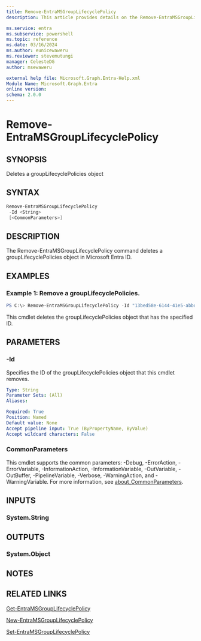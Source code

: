 ```yaml
---
title: Remove-EntraMSGroupLifecyclePolicy
description: This article provides details on the Remove-EntraMSGroupLifecyclePolicy command.

ms.service: entra
ms.subservice: powershell
ms.topic: reference
ms.date: 03/16/2024
ms.author: eunicewaweru
ms.reviewer: stevemutungi
manager: CelesteDG
author: msewaweru

external help file: Microsoft.Graph.Entra-Help.xml
Module Name: Microsoft.Graph.Entra
online version:
schema: 2.0.0
---
```


# Remove-EntraMSGroupLifecyclePolicy

## SYNOPSIS
Deletes a groupLifecyclePolicies object

## SYNTAX

```powershell
Remove-EntraMSGroupLifecyclePolicy 
 -Id <String> 
 [<CommonParameters>]
```

## DESCRIPTION
The Remove-EntraMSGroupLifecyclePolicy command deletes a groupLifecyclePolicies object in Microsoft Entra ID.

## EXAMPLES

### Example 1: Remove a groupLifecyclePolicies.

```powershell
PS C:\> Remove-EntraMSGroupLifecyclePolicy -Id "13bed58e-6144-41e5-abbd-47c95964e671"
```

This cmdlet deletes the groupLifecyclePolicies object that has the specified ID.

## PARAMETERS

### -Id
Specifies the ID of the groupLifecyclePolicies object that this cmdlet removes.

```yaml
Type: String
Parameter Sets: (All)
Aliases:

Required: True
Position: Named
Default value: None
Accept pipeline input: True (ByPropertyName, ByValue)
Accept wildcard characters: False
```

### CommonParameters
This cmdlet supports the common parameters: -Debug, -ErrorAction, -ErrorVariable, -InformationAction, -InformationVariable, -OutVariable, -OutBuffer, -PipelineVariable, -Verbose, -WarningAction, and -WarningVariable. For more information, see [about_CommonParameters](https://go.microsoft.com/fwlink/?LinkID=113216).

## INPUTS

### System.String
## OUTPUTS

### System.Object
## NOTES

## RELATED LINKS
[Get-EntraMSGroupLifecyclePolicy](Get-EntraMSGroupLifecyclePolicy.md)

[New-EntraMSGroupLifecyclePolicy](New-EntraMSGroupLifecyclePolicy.md)

[Set-EntraMSGroupLifecyclePolicy](Set-EntraMSGroupLifecyclePolicy.md)
